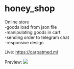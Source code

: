 # honey_shop
Online store    
-goods load from json file  
-manipulating goods in cart  
-sending order to telegram chat  
-responsive design

Live: https://carpatmed.ml

Preview:
![](preview.gif)
